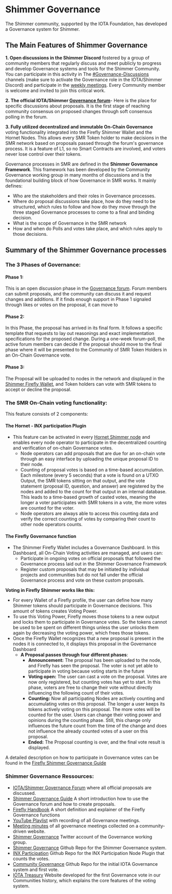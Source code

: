 # Shimmer Governance

The Shimmer community, supported by the IOTA Foundation, has developed a Governance system for Shimmer.

## **The Main Features of Shimmer Governance**

**1. Open discussions in the Shimmer Discord** fostered by a group of community members that regularly discuss and meet publicly to progress and develop Governance systems and tools for the Shimmer Community. You can participate in this activity in The [#Governance-Discussions](https://discord.com/channels/397872799483428865/839927402242637834) channels (make sure to activate the Governance role in the IOTA/Shimmer Discord) and participate in the [weekly meetings](https://youtube.com/playlist?list=PL5joP0FyJQU4eKPWfQWradNVjMIPq86ID). Every Community member is welcome and invited to join this critical work.

**2. The official IOTA/Shimmer [Governance forum](https://govern.iota.org)**- Here is the place for specific discussions about proposals. It is the first stage of reaching community consensus on proposed changes through soft consensus polling in the forum.

**3. Fully utilized decentralized and immutable On-Chain Governance** voting functionality integrated into the Firefly Shimmer Wallet and the Hornet Nodes. This allows every SMR Token holder to make decisions in the SMR network based on proposals passed through the forum's governance process. It is a feature of L1, so no Smart Contracts are involved, and voters never lose control over their tokens.

Governance processes in SMR are defined in the **Shimmer Governance Framework**. This framework has been developed by the Community Governance working group in many months of discussions and is the foundational building block of how Governance in SMR works.
It mainly defines:

- Who are the stakeholders and their roles in Governance processes.
- Where do proposal discussions take place, how do they need to be structured, which rules to follow and how do they move through the three staged Governance processes to come to a final and binding decision.
- What is the scope of Governance in the SMR network
- How and when do Polls and votes take place, and which rules apply to those decisions.

## **Summary of the Shimmer Governance processes**

### **The 3 Phases of Governance:**

#### **Phase 1:**

This is an open discussion phase in the [Governance forum](https://govern.iota.org). Forum members can submit proposals, and the community can discuss it and request changes and additions. If it finds enough support in Phase 1 signaled through likes or votes on the proposal, it can move to

#### **Phase 2:**

In this Phase, the proposal has arrived in its final form. It follows a specific template that requests to lay out reasonings and exact implementation specifications for the proposed change. During a one-week forum-poll, the active forum members can decide if the proposal should move to the final phase where it will be presented to the Community of SMR Token Holders in an On-Chain Governance vote.

#### **Phase 3:**

The Proposal will be uploaded to nodes in the network and displayed in the [Shimmer Firefly Wallet](https://firefly.iota.org), and Token holders can vote with SMR tokens to accept or decline the proposal.

### **The SMR On-Chain voting functionality:**

This feature consists of 2 components:

#### **The Hornet - INX participation Plugin**

- This feature can be activated in every [Hornet Shimmer node](https://wiki.iota.org/shimmer/hornet/welcome/) and enables every node operator to participate in the decentralized counting and verification of on-chain Governance votes.
  - Node operators can add proposals that are due for an on-chain vote through an easy interface by uploading the unique proposal ID to their node.
  - Counting of proposal votes is based on a time-based accumulation. Each milestone (every 5 seconds) that a vote is found on a UTXO Output, the SMR tokens sitting on that output, and the vote statement (proposal ID, question, and answer) are registered by the nodes and added to the count for that output in an internal database. This leads to a time-based growth of casted votes, meaning the longer a voter participates with SMR tokens in a vote, the more votes are counted for the voter.
  - Node operators are always able to access this counting data and verify the correct counting of votes by comparing their count to other node operators counts.

#### **The Firefly Governance function**

- The Shimmer Firefly Wallet includes a Governance Dashboard. In this Dashboard, all On-Chain Voting activities are managed, and users can:
  - Participate in ongoing votes on official proposals that followed the Governance process laid out in the Shimmer Governance Framework
  - Register custom proposals that may be initiated by individual projects and communities but do not fall under the official Governance process and vote on these custom proposals.

**Voting in Firefly Shimmer works like this:**

- For every Wallet of a Firefly profile, the user can define how many Shimmer tokens should participate in Governance decisions. This amount of tokens creates Voting Power.
- To use this Voting Power, Firefly moves those tokens to a new output and locks them to participate in Governance votes. So the tokens cannot be used to be spent on different things unless the user unlocks them again by decreasing the voting power, which frees those tokens.
- Once the Firefly Wallet recognizes that a new proposal is present in the nodes it is connected to, it displays this proposal in the Governance Dashboard
  - **A Proposal passes through four different phases**:
    - **Announcement:** The proposal has been uploaded to the node, and Firefly has seen the proposal. The voter is not yet able to participate in voting because voting starts in the future
    - **Voting open:** The user can cast a vote on the proposal. Votes are now only registered, but counting votes has yet to start. In this phase, voters are free to change their vote without directly influencing the following count of their votes.
    - **Counting:** Now all participating Nodes are actively counting and accumulating votes on this proposal. The longer a user keeps its tokens actively voting on this proposal. The more votes will be counted for the user. Users can change their voting power and opinions during the counting phase. Still, this change only influences the future count from the time of the change and does not influence the already counted votes of a user on this proposal.
    - **Ended:** The Proposal counting is over, and the final vote result is displayed.

A detailed description on how to participate in Governance votes can be found in the [Firefly Shimmer Governance Guide](https://github.com/iota-community/Shimmer-Governance/blob/main/Shimmer%20Firefly%20Governance%20guide.md)

### Shimmer Governance Ressources:

- [IOTA/Shimmer Governance Forum](https://govern.iota.org) where all official proposals are discussed.
- [Shimmer Governance Guide](https://govern.iota.org/t/read-first-shimmer-governance-guide/1406) A short introduction how to use the Governance forum and how to create proposals.
- [Firefly Handbook](https://iotaledger.github.io/firefly/specifications/governance/) A short definition and explainer of the Firefly Governance functions
- [YouTube Playlist](https://youtube.com/playlist?list=PL5joP0FyJQU4eKPWfQWradNVjMIPq86ID) with recording of all Governance meetings.
- [Meeting minutes](https://www.shimmergov.community/governance-and-treasury-minutes) of all governance meetings collected on a community-driven website.
- [Shimmer Governance](https://twitter.com/ShimmerGov) Twitter account of the Governance working group.
- [Shimmer Governance](https://github.com/iota-community/Shimmer-Governance) Github Repo for the Shimmer Governance system.
- [INX Participation](https://github.com/iotaledger/inx-participation) Github Repo for the INX Participation Node Plugin that counts the votes.
- [Community Governance](https://github.com/iota-community/Community-Governance) Github Repo for the initial IOTA Governance system and first vote.
- [IOTA Treasury](https://iotatreasury.org/) Website developed for the first Governance vote in our Communities history, which explains the core features of the voting system.
